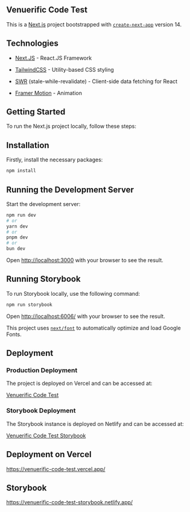 ## Venuerific Code Test

This is a [Next.js](https://nextjs.org/) project bootstrapped with [`create-next-app`](https://github.com/vercel/next.js/tree/canary/packages/create-next-app) version 14.



## Technologies

- [Next.JS](https://nextjs.org/) - React.JS Framework

- [TailwindCSS](https://tailwindcss.com/) - Utility-based CSS styling

- [SWR](https://swr.vercel.app/) (stale-while-revalidate) - Client-side data fetching for React

- [Framer Motion](https://www.framer.com/motion/) - Animation

  
## Getting Started
To run the Next.js project locally, follow these steps:



## Installation

Firstly, install the necessary packages:

```bash
npm install
```



## Running the Development Server

Start the development server:
```bash
npm run dev
# or
yarn dev
# or
pnpm dev
# or
bun dev
```
Open [http://localhost:3000](http://localhost:3000) with your browser to see the result.



## Running Storybook
To run Storybook locally, use the following command:
```bash
npm run storybook
```
Open [http://localhost:6006/](http://localhost:6006/) with your browser to see the result.



This project uses [`next/font`](https://nextjs.org/docs/basic-features/font-optimization) to automatically optimize and load Google Fonts.



## Deployment

### Production Deployment

The project is deployed on Vercel and can be accessed at:

[Venuerific Code Test](https://venuerific-code-test.vercel.app/)

### Storybook Deployment

The Storybook instance is deployed on Netlify and can be accessed at:

[Venuerific Code Test Storybook](https://venuerific-code-test-storybook.netlify.app/)



## Deployment on Vercel

https://venuerific-code-test.vercel.app/



## Storybook

https://venuerific-code-test-storybook.netlify.app/
